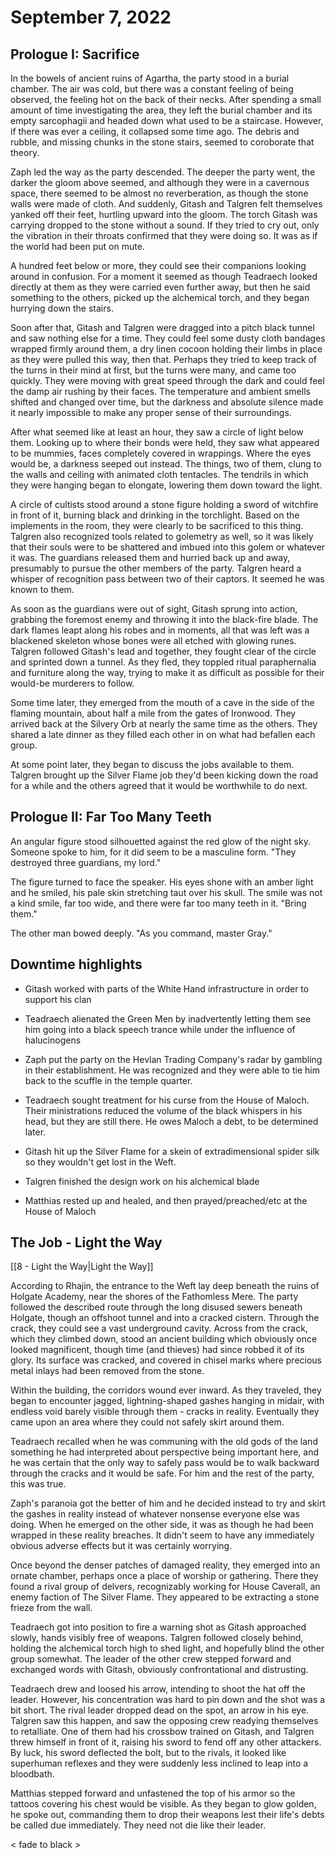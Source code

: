 # September 7, 2022

## Prologue I: Sacrifice

In the bowels of ancient ruins of Agartha, the party stood in a burial chamber. The air was cold, but there was a constant feeling of being observed, the feeling hot on the back of their necks. After spending a small amount of time investigating the area, they left the burial chamber and its empty sarcophagii and headed down what used to be a staircase.  However, if there was ever a ceiling, it collapsed some time ago. The debris and rubble, and missing chunks in the stone stairs, seemed to coroborate that theory. 

Zaph led the way as the party descended. The deeper the party went, the darker the gloom above seemed, and although they were in a cavernous space, there seemed to be almost no reverberation, as though the stone walls were made of cloth. And suddenly, Gitash and Talgren felt themselves yanked off their feet, hurtling upward into the gloom. The torch Gitash was carrying dropped to the stone without a sound. If they tried to cry out, only the vibration in their throats confirmed that they were doing so. It was as if the world had been put on mute.

A hundred feet below or more, they could see their companions looking around in confusion. For a moment it seemed as though Teadraech looked directly at them as they were carried even further away, but then he said something to the others, picked up the alchemical torch, and they began hurrying down the stairs.

Soon after that, Gitash and Talgren were dragged into a pitch black tunnel and saw nothing else for a time. They could feel some dusty cloth bandages wrapped firmly around them, a dry linen cocoon holding their limbs in place as they were pulled this way, then that. Perhaps they tried to keep track of the turns in their mind at first, but the turns were many, and came too quickly. They were moving with great speed through the dark and could feel the damp air rushing by their faces. The temperature and ambient smells shifted and changed over time, but the darkness and absolute silence made it nearly impossible to make any proper sense of their surroundings.

After what seemed like at least an hour, they saw a circle of light below them. Looking up to where their bonds were held, they saw what appeared to be mummies, faces completely covered in wrappings. Where the eyes would be, a darkness seeped out instead. The things, two of them, clung to the walls and ceiling with animated cloth tentacles. The tendrils in which they were hanging began to elongate, lowering them down toward the light.

A circle of cultists stood around a stone figure holding a sword of witchfire in front of it, burning black and drinking in the torchlight. Based on the implements in the room, they were clearly to be sacrificed to this thing. Talgren also recognized tools related to golemetry as well, so it was likely that their souls were to be shattered and imbued into this golem or whatever it was. The guardians released them and hurried back up and away, presumably to pursue the other members of the party. Talgren heard a whisper of recognition pass between two of their captors. It seemed he was known to them.

As soon as the guardians were out of sight, Gitash sprung into action, grabbing the foremost enemy and throwing it into the black-fire blade. The dark flames leapt along his robes and in moments, all that was left was a blackened skeleton whose bones were all etched with glowing runes. Talgren followed Gitash's lead and together, they fought clear of the circle and sprinted down a tunnel. As they fled, they toppled ritual paraphernalia and furniture along the way, trying to make it as difficult as possible for their would-be murderers to follow.

Some time later, they emerged from the mouth of a cave in the side of the flaming mountain, about half a mile from the gates of Ironwood.  They arrived back at the Silvery Orb at nearly the same time as the others. They shared a late dinner as they filled each other in on what had befallen each group.

At some point later, they began to discuss the jobs available to them. Talgren brought up the Silver Flame job they'd been kicking down the road for a while and the others agreed that it would be worthwhile to do next.

## Prologue II: Far Too Many Teeth

An angular figure stood silhouetted against the red glow of the night sky. Someone spoke to him, for it did seem to be a masculine form. "They destroyed three guardians, my lord."

The figure turned to face the speaker. His eyes shone with an amber light and he smiled, his pale skin stretching taut over his skull. The smile was not a kind smile, far too wide, and there were far too many teeth in it. "Bring them."

The other man bowed deeply. "As you command, master Gray."

## Downtime highlights
- Gitash worked with parts of the White Hand infrastructure in order to support his clan

- Teadraech alienated the Green Men by inadvertently letting them see him going into a black speech trance while under the influence of halucinogens

- Zaph put the party on the Hevlan Trading Company's radar by gambling in their establishment. He was recognized and they were able to tie him back to the scuffle in the temple quarter.

- Teadraech sought treatment for his curse from the House of Maloch. Their ministrations reduced the volume of the black whispers in his head, but they are still there. He owes Maloch a debt, to be determined later.

- Gitash hit up the Silver Flame for a skein of extradimensional spider silk so they wouldn't get lost in the Weft.

- Talgren finished the design work on his alchemical blade

- Matthias rested up and healed, and then prayed/preached/etc at the House of Maloch

## The Job - Light the Way
[[8 - Light the Way|Light the Way]]

According to Rhajin, the entrance to the Weft lay deep beneath the ruins of Holgate Academy, near the shores of the Fathomless Mere. The party followed the described route through the long disused sewers beneath Holgate, though an offshoot tunnel and into a cracked cistern. Through the crack, they could see a vast underground cavity. Across from the crack, which they climbed down, stood an ancient building which obviously once looked magnificent, though time (and thieves) had since robbed it of its glory. Its surface was cracked, and covered in chisel marks where precious metal inlays had been removed from the stone.

Within the building, the corridors wound ever inward. As they traveled, they began to encounter jagged, lightning-shaped gashes hanging in midair, with endless void barely visible through them - cracks in reality. Eventually they came upon an area where they could not safely skirt around them.

Teadraech recalled when he was communing with the old gods of the land something he had interpreted about perspective being important here, and he was certain that the only way to safely pass would be to walk backward through the cracks and it would be safe. For him and the rest of the party, this was true.

Zaph's paranoia got the better of him and he decided instead to try and skirt the gashes in reality instead of whatever nonsense everyone else was doing. When he emerged on the other side, it was as though he had been wrapped in these reality breaches. It didn't seem to have any immediately obvious adverse effects but it was certainly worrying.

Once beyond the denser patches of damaged reality, they emerged into an ornate chamber, perhaps once a place of worship or gathering. There they found a rival group of delvers, recognizably working for House Caverall, an enemy faction of The Silver Flame. They appeared to be extracting a stone frieze from the wall.

Teadraech got into position to fire a warning shot as Gitash approached slowly, hands visibly free of weapons. Talgren followed closely behind, holding the alchemical torch high to shed light, and hopefully blind the other group somewhat.  The leader of the other crew stepped forward and exchanged words with Gitash, obviously confrontational and distrusting. 
 
Teadraech drew and loosed his arrow, intending to shoot the hat off the leader. However, his concentration was hard to pin down and the shot was a bit short. The rival leader dropped dead on the spot, an arrow in his eye. Talgren saw this happen, and saw the opposing crew readying themselves to retalliate. One of them had his crossbow trained on Gitash, and Talgren threw himself in front of it, raising his sword to fend off any other attackers. By luck, his sword deflected the bolt, but to the rivals, it looked like superhuman reflexes and they were suddenly less inclined to leap into a bloodbath.

Matthias stepped forward and unfastened the top of his armor so the tattoos covering his chest would be visible. As they began to glow golden, he spoke out, commanding them to drop their weapons lest their life's debts be called due immediately. They need not die like their leader.

< fade to black >